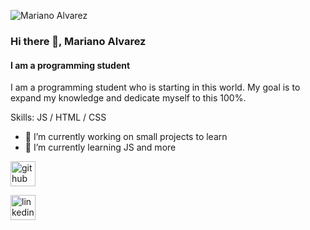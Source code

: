 

![Mariano Alvarez](https://user-images.githubusercontent.com/106124398/180670470-c32a8565-6efe-4836-adee-7874a18bede3.gif)






### Hi there 👋, Mariano Alvarez
#### I am a programming student
I am a programming student who is starting in this world. My goal is to expand my knowledge and dedicate myself to this 100%.

Skills: JS / HTML / CSS

- 🔭 I’m currently working on small projects to learn 
- 🌱 I’m currently learning JS and more 


[<img src='https://cdn.jsdelivr.net/npm/simple-icons@3.0.1/icons/github.svg' alt='github' height='40'>](https://github.com/MarianoAlvarezz)

[<img src='https://cdn.jsdelivr.net/npm/simple-icons@3.0.1/icons/linkedin.svg' alt='linkedin' height='40'>](https://www.linkedin.com/in/norberto-mariano-alvarez-47194a184/)  
 


